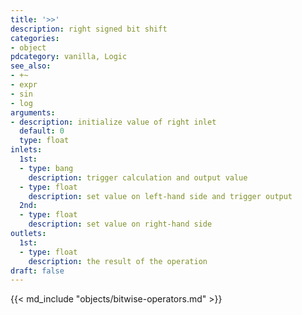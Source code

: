 ```yaml
---
title: '>>'
description: right signed bit shift
categories:
- object
pdcategory: vanilla, Logic
see_also:
- +~
- expr
- sin
- log
arguments:
- description: initialize value of right inlet 
  default: 0
  type: float
inlets:
  1st:
  - type: bang
    description: trigger calculation and output value
  - type: float
    description: set value on left-hand side and trigger output
  2nd:
  - type: float
    description: set value on right-hand side
outlets:
  1st:
  - type: float
    description: the result of the operation
draft: false
---
```

{{< md_include "objects/bitwise-operators.md" >}}
